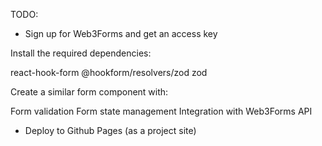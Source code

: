 TODO:

- Sign up for Web3Forms and get an access key

Install the required dependencies:

react-hook-form
@hookform/resolvers/zod
zod

Create a similar form component with:

Form validation
Form state management
Integration with Web3Forms API

- Deploy to Github Pages (as a project site)